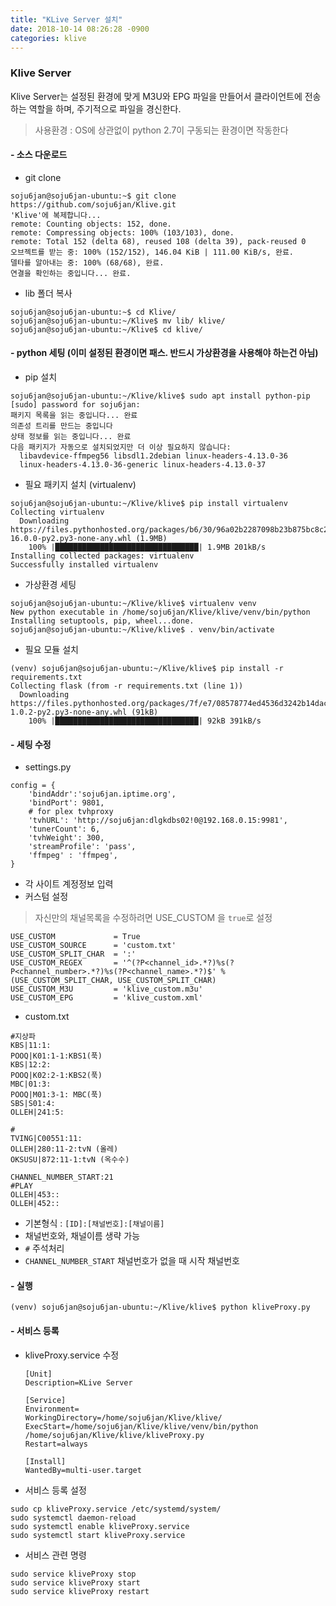 ```yaml
---
title: "KLive Server 설치"
date: 2018-10-14 08:26:28 -0900
categories: klive
---
```


### Klive Server
Klive Server는 설정된 환경에 맞게 M3U와 EPG 파일을 만들어서 클라이언트에 전송하는 역할을 하며, 주기적으로 파일을 경신한다.
> 사용환경 : OS에 상관없이 python 2.7이 구동되는 환경이면 작동한다

#### - 소스 다운로드
 + git clone
````
soju6jan@soju6jan-ubuntu:~$ git clone https://github.com/soju6jan/Klive.git
'Klive'에 복제합니다...
remote: Counting objects: 152, done.
remote: Compressing objects: 100% (103/103), done.
remote: Total 152 (delta 68), reused 108 (delta 39), pack-reused 0
오브젝트를 받는 중: 100% (152/152), 146.04 KiB | 111.00 KiB/s, 완료.
델타를 알아내는 중: 100% (68/68), 완료.
연결을 확인하는 중입니다... 완료.
````

 + lib 폴더 복사
````
soju6jan@soju6jan-ubuntu:~$ cd Klive/
soju6jan@soju6jan-ubuntu:~/Klive$ mv lib/ klive/
soju6jan@soju6jan-ubuntu:~/Klive$ cd klive/
````

#### - python 세팅 (이미 설정된 환경이면 패스. 반드시 가상환경을 사용해야 하는건 아님)
 + pip 설치
````
soju6jan@soju6jan-ubuntu:~/Klive/klive$ sudo apt install python-pip
[sudo] password for soju6jan:
패키지 목록을 읽는 중입니다... 완료
의존성 트리를 만드는 중입니다
상태 정보를 읽는 중입니다... 완료
다음 패키지가 자동으로 설치되었지만 더 이상 필요하지 않습니다:
  libavdevice-ffmpeg56 libsdl1.2debian linux-headers-4.13.0-36
  linux-headers-4.13.0-36-generic linux-headers-4.13.0-37
````

 + 필요 패키지 설치 (virtualenv)
````
soju6jan@soju6jan-ubuntu:~/Klive/klive$ pip install virtualenv
Collecting virtualenv
  Downloading https://files.pythonhosted.org/packages/b6/30/96a02b2287098b23b875bc8c2f58071c35d2efe84f747b64d523721dc2b5/virtualenv-16.0.0-py2.py3-none-any.whl (1.9MB)
    100% |████████████████████████████████| 1.9MB 201kB/s
Installing collected packages: virtualenv
Successfully installed virtualenv
````

 + 가상환경 세팅
````
soju6jan@soju6jan-ubuntu:~/Klive/klive$ virtualenv venv
New python executable in /home/soju6jan/Klive/klive/venv/bin/python
Installing setuptools, pip, wheel...done.
soju6jan@soju6jan-ubuntu:~/Klive/klive$ . venv/bin/activate
````

 + 필요 모듈 설치
````
(venv) soju6jan@soju6jan-ubuntu:~/Klive/klive$ pip install -r requirements.txt
Collecting flask (from -r requirements.txt (line 1))
  Downloading https://files.pythonhosted.org/packages/7f/e7/08578774ed4536d3242b14dacb4696386634607af824ea997202cd0edb4b/Flask-1.0.2-py2.py3-none-any.whl (91kB)
    100% |████████████████████████████████| 92kB 391kB/s
````

#### - 세팅 수정
 + settings.py
````
config = {
	'bindAddr':'soju6jan.iptime.org',
    'bindPort': 9801,
	# for plex tvhproxy
    'tvhURL': 'http://soju6jan:dlgkdbs02!0@192.168.0.15:9981',
    'tunerCount': 6,
    'tvhWeight': 300,
    'streamProfile': 'pass',
    'ffmpeg' : 'ffmpeg',
}
````
 + 각 사이트 계정정보 입력
 + 커스텀 설정
 > 자신만의 채널목록을 수정하려면 USE_CUSTOM 을 ```true```로 설정

 ```
 USE_CUSTOM				= True
 USE_CUSTOM_SOURCE		= 'custom.txt'
 USE_CUSTOM_SPLIT_CHAR	= ':'
 USE_CUSTOM_REGEX		= '^(?P<channel_id>.*?)%s(?P<channel_number>.*?)%s(?P<channel_name>.*?)$' % (USE_CUSTOM_SPLIT_CHAR, USE_CUSTOM_SPLIT_CHAR)
 USE_CUSTOM_M3U			= 'klive_custom.m3u'
 USE_CUSTOM_EPG			= 'klive_custom.xml'
 ````
 + custom.txt
 ```
 #지상파
 KBS|11:1:
 POOQ|K01:1-1:KBS1(푹)
 KBS|12:2:
 POOQ|K02:2-1:KBS2(푹)
 MBC|01:3:
 POOQ|M01:3-1: MBC(푹)
 SBS|S01:4:
 OLLEH|241:5:

 #
 TVING|C00551:11:
 OLLEH|280:11-2:tvN (올레)
 OKSUSU|872:11-1:tvN (옥수수)

 CHANNEL_NUMBER_START:21
 #PLAY
 OLLEH|453::
 OLLEH|452::
 ```
  + 기본형식 : ```[ID]:[채널번호]:[채널이름]```
  + 채널번호와, 채널이름 생략 가능
  + ```#``` 주석처리
  + ```CHANNEL_NUMBER_START``` 채널번호가 없을 때 시작 채널번호

#### - 실행
````
(venv) soju6jan@soju6jan-ubuntu:~/Klive/klive$ python kliveProxy.py
````

#### - 서비스 등록
+ kliveProxy.service 수정

  ````
  [Unit]
  Description=KLive Server

  [Service]
  Environment=
  WorkingDirectory=/home/soju6jan/Klive/klive/
  ExecStart=/home/soju6jan/Klive/klive/venv/bin/python /home/soju6jan/Klive/klive/kliveProxy.py
  Restart=always

  [Install]
  WantedBy=multi-user.target
  ````

+ 서비스 등록 설정
````
sudo cp kliveProxy.service /etc/systemd/system/
sudo systemctl daemon-reload
sudo systemctl enable kliveProxy.service
sudo systemctl start kliveProxy.service
````

- 서비스 관련 명령
````
sudo service kliveProxy stop
sudo service kliveProxy start
sudo service kliveProxy restart
````
